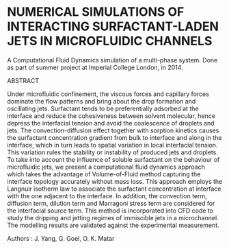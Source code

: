 # NUMERICAL SIMULATIONS OF INTERACTING SURFACTANT-LADEN JETS IN MICROFLUIDIC CHANNELS
A Computational Fluid Dynamics simulation of a multi-phase system. Done as part of summer project at Imperial College London, in 2014.

ABSTRACT

Under microfluidic confinement, the viscous forces and capillary forces dominate the flow patterns and bring about the drop formation and oscillating jets. Surfactant tends to be preferentially adsorbed at the interface and reduce the cohesiveness between solvent molecular, hence depress the interfacial tension and avoid the coalescence of droplets and jets. The convection-diffusion effect together with sorption kinetics causes the surfactant concentration gradient from bulk to interface and along in the interface, which in turn leads to spatial variation in local interfacial tension. This variation rules the stability or instability of produced jets and droplets. To take into account the influence of soluble surfactant on the behaviour of microfluidic jets, we present a computational fluid dynamics approach which takes the advantage of Volume-of-Fluid method capturing the interface topology accurately without mass loss. This approach employs the Langnuir isotherm law to associate the surfactant concentration at interface with the one adjacent to the interface. In addition, the convection term, diffusion term, dilution term and Marragoni stress term are considered for the interfacial source term. This method is incorporated into CFD code to study the dripping and jetting regimes of immiscible jets in a microchannel. The modelling results are validated against the experimental measurement.


Authors :
J. Yang, G. Goel, O. K. Matar
